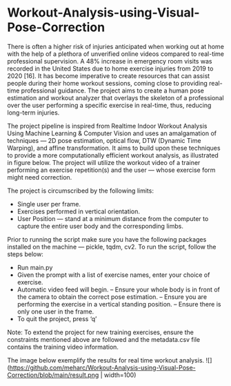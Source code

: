 # Workout-Analysis-using-Visual-Pose-Correction

There is often a higher risk of injuries anticipated when working out at home with the help of a plethora of unverified online videos compared to real-time professional supervision. A 48% increase in emergency room visits was recorded in the United States due to home exercise injuries from 2019 to 2020 [16]. It has become imperative to create resources that can assist people during their home workout sessions, coming close to providing real-time professional guidance. The project aims to create a human pose estimation and workout analyzer that overlays the skeleton of a professional over the user performing a specific exercise in real-time, thus, reducing long-term injuries.

The project pipeline is inspired from Realtime Indoor Workout Analysis Using Machine Learning & Computer Vision and uses an amalgamation of techniques — 2D pose estimation, optical flow, DTW (Dynamic Time Warping), and affine transformation. It aims to build upon these techniques to provide a more computationally efficient workout analysis, as illustrated in figure below. The project will utilize the workout video of a trainer performing an exercise repetition(s) and the user — whose exercise form might need correction.

The project is circumscribed by the following limits:

- Single user per frame.
- Exercises performed in vertical orientation.
- User Position — stand at a minimum distance from the computer to capture the entire user body and the corresponding limbs.

Prior to running the script make sure you have the following packages installed on the machine — pickle, tqdm, cv2. To run the script, follow the steps below:

- Run main.py
- Given the prompt with a list of exercise names, enter your choice of exercise.
- Automatic video feed will begin.
– Ensure your whole body is in front of the camera to obtain the correct pose estimation. – Ensure you are performing the exercise in a vertical standing position.
– Ensure there is only one user in the frame.
- To quit the project, press ‘q’

Note: To extend the project for new training exercises, ensure the constraints mentioned above are followed and the metadata.csv file contains the training video information.

The image below exemplify the results for real time workout analysis.
![](https://github.com/meharc/Workout-Analysis-using-Visual-Pose-Correction/blob/main/result.png | width=100)

